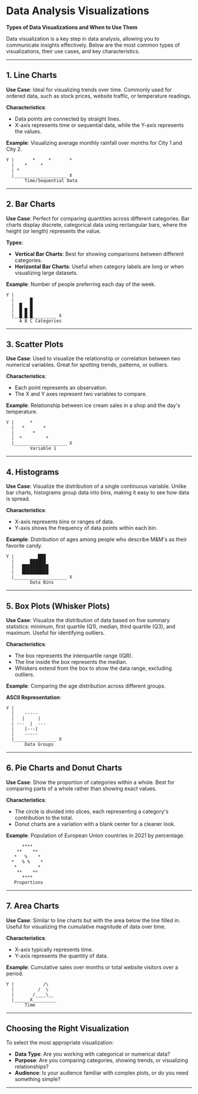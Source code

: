# Data Analysis Visualizations

**Types of Data Visualizations and When to Use Them**

Data visualization is a key step in data analysis, allowing you to communicate insights effectively. Below are the most common types of visualizations, their use cases, and key characteristics.

---

## 1. Line Charts

**Use Case**: Ideal for visualizing trends over time. Commonly used for ordered data, such as stock prices, website traffic, or temperature readings.

**Characteristics**:
- Data points are connected by straight lines.
- X-axis represents time or sequential data, while the Y-axis represents the values.

**Example**:
Visualizing average monthly rainfall over months for City 1 and City 2.

```
Y |       *     *       *
  |    *     *
  | *
  |____________________ X
       Time/Sequential Data
```

---

## 2. Bar Charts

**Use Case**: Perfect for comparing quantities across different categories. Bar charts display discrete, categorical data using rectangular bars, where the height (or length) represents the value.

**Types**:
- **Vertical Bar Charts**: Best for showing comparisons between different categories.
- **Horizontal Bar Charts**: Useful when category labels are long or when visualizing large datasets.

**Example**:
Number of people preferring each day of the week.

```
Y |
  |      █
  |  █   █
  |  █ █ █
  |__█_█_█_________ X
     A B C Categories
```

---

## 3. Scatter Plots

**Use Case**: Used to visualize the relationship or correlation between two numerical variables. Great for spotting trends, patterns, or outliers.

**Characteristics**:
- Each point represents an observation.
- The X and Y axes represent two variables to compare.

**Example**:
Relationship between ice cream sales in a shop and the day's temperature.

```
Y |      *
  |   *       *
  |       *
  |  *         *
  |____________________ X
         Variable 1
```

---

## 4. Histograms

**Use Case**: Visualize the distribution of a single continuous variable. Unlike bar charts, histograms group data into bins, making it easy to see how data is spread.

**Characteristics**:
- X-axis represents bins or ranges of data.
- Y-axis shows the frequency of data points within each bin.

**Example**:
Distribution of ages among people who describe M&M's as their favorite candy.

```
Y |         ███
  |      ██████
  |   ██████████
  |   ██████████
  |____________________ X
         Data Bins
```

---

## 5. Box Plots (Whisker Plots)

**Use Case**: Visualize the distribution of data based on five summary statistics: minimum, first quartile (Q1), median, third quartile (Q3), and maximum. Useful for identifying outliers.

**Characteristics**:
- The box represents the interquartile range (IQR).
- The line inside the box represents the median.
- Whiskers extend from the box to show the data range, excluding outliers.

**Example**:
Comparing the age distribution across different groups.

**ASCII Representation**:
```
Y |
  |    -----       
  |   |     |     
  | ---  |  ---    
  |    |---|        
  |    -----       
  |________________ X
       Data Groups
```

---

## 6. Pie Charts and Donut Charts

**Use Case**: Show the proportion of categories within a whole. Best for comparing parts of a whole rather than showing exact values.

**Characteristics**:
- The circle is divided into slices, each representing a category's contribution to the total.
- Donut charts are a variation with a blank center for a cleaner look.

**Example**:
Population of European Union countries in 2021 by percentage.

```
      ****    
    **    **
   *   %    *
  *   % %    *
   *        *
    **    **
      ****
   Proportions
```

---

## 7. Area Charts

**Use Case**: Similar to line charts but with the area below the line filled in. Useful for visualizing the cumulative magnitude of data over time.

**Characteristics**:
- X-axis typically represents time.
- Y-axis represents the quantity of data.

**Example**:
Cumulative sales over months or total website visitors over a period.

```
Y |           /\    
  |         /  \   
  |       /____\__
  |______X_________
       Time
```

---

## Choosing the Right Visualization

To select the most appropriate visualization:
- **Data Type**: Are you working with categorical or numerical data?
- **Purpose**: Are you comparing categories, showing trends, or visualizing relationships?
- **Audience**: Is your audience familiar with complex plots, or do you need something simple?

---

